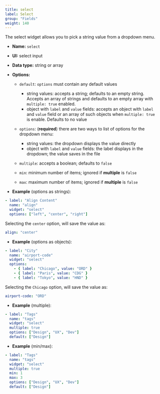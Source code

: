 ```yaml
---
title: select
label: Select
group: "Fields"
weight: 140
---
```


The select widget allows you to pick a string value from a dropdown menu.

* **Name:** `select`
* **UI:** select input
* **Data type:** string or array
* **Options:**

  * `default`: `options` must contain any default values

    * string values: accepts a string; defaults to an empty string. Accepts an array of strings and defaults to an empty array  with `multiple: true` enabled.
    * object with `label` and `value` fields: accepts an object with `label` and `value` field or an array of such objects when `multiple: true` is enable. Defaults to no value
  * `options`: (**required**) there are two ways to list of options for the dropdown menu:

    * string values: the dropdown displays the value directly
    * object with `label` and `value` fields: the label displays in the dropdown; the value saves in the file
  * `multiple`: accepts a boolean; defaults to `false`
  * `min`: minimum number of items; ignored if **multiple** is  `false`
  * `max`: maximum number of items; ignored if **multiple** is  `false`

* **Example** (options as strings):

```yaml
- label: "Align Content"
  name: "align"
  widget: "select"
  options: ["left", "center", "right"]
```

Selecting the `center` option, will save the value as:

```yaml
align: "center"
```

* **Example** (options as objects):

```yaml
- label: "City"
  name: "airport-code"
  widget: "select"
  options:
    - { label: "Chicago", value: "ORD" }
    - { label: "Paris", value: "CDG" }
    - { label: "Tokyo", value: "HND" }
```

Selecting the `Chicago` option, will save the value as:

```yaml
airport-code: "ORD"
```

* **Example** (multiple):

```yaml
- label: "Tags"
  name: "tags"
  widget: "select"
  multiple: true
  options: ["Design", "UX", "Dev"]
  default: ["Design"]
```

* **Example** (min/max):

```yaml
- label: "Tags"
  name: "tags"
  widget: "select"
  multiple: true
  min: 1
  max: 3
  options: ["Design", "UX", "Dev"]
  default: ["Design"]
```
